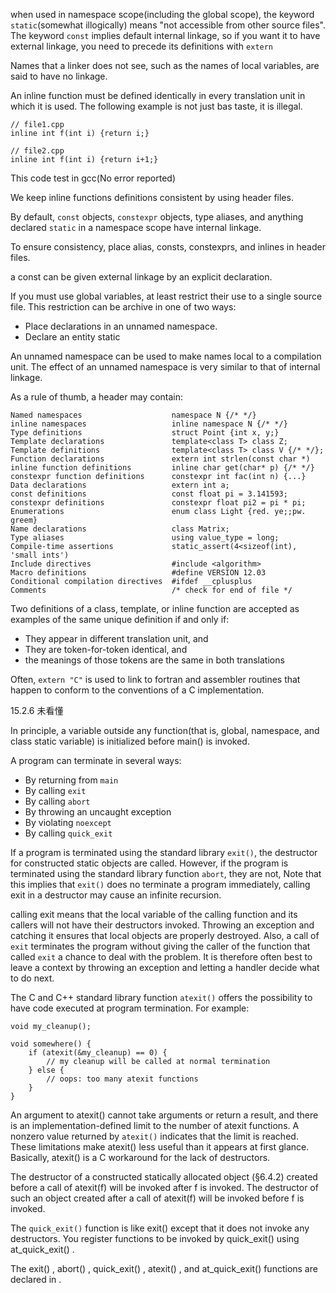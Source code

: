 when used in namespace scope(including the global scope), the keyword `static`(somewhat illogically) means "not accessible from other source files". The keyword `const` implies default internal linkage, so if you want it to have external linkage, you need to precede its definitions with `extern`

Names that a linker does not see, such as the names of local variables, are said to have no linkage.

An inline function must be defined identically in every translation unit in which it is used. The following example is not just bas taste, it is illegal.

	// file1.cpp
	inline int f(int i) {return i;}

	// file2.cpp
	inline int f(int i) {return i+1;}

This code test in gcc(No error reported)

We keep inline functions definitions consistent by using header files.

By default, `const` objects, `constexpr` objects, type aliases, and anything declared `static` in a namespace scope have internal linkage. 

To ensure consistency, place alias, consts, constexprs, and inlines in header files.

a const can be given external linkage by an explicit declaration.

If you must use global variables, at least restrict their use to a single source file. This restriction can be archive in one of two ways:

*	Place declarations in an unnamed namespace.
*	Declare an entity static

An unnamed namespace can be used to make names local to a compilation unit. The effect of an unnamed namespace is very similar to that of internal linkage.

As a rule of thumb, a header may contain:

	Named namespaces					namespace N {/* */}
	inline namespaces					inline namespace N {/* */}
	Type definitions					struct Point {int x, y;}
	Template declarations				template<class T> class Z;
	Template definitions				template<class T> class V {/* */};
	Function declarations				extern int strlen(const char *)
	inline function definitions			inline char get(char* p) {/* */}
	constexpr function definitions		constexpr int fac(int n) {...}
	Data declarations					extern int a;	
	const definitions					const float pi = 3.141593;
	constexpr definitions				constexpr float pi2 = pi * pi;
	Enumerations						enum class Light {red. ye;;pw. greem}
	Name declarations					class Matrix;
	Type aliases						using value_type = long;
	Compile-time assertions				static_assert(4<sizeof(int), 'small ints')
	Include directives					#include <algorithm>
	Macro definitions					#define VERSION 12.03
	Conditional compilation directives	#ifdef __cplusplus
	Comments							/* check for end of file */

Two definitions of a class, template, or inline function are accepted as examples of the same unique definition if and only if:

*	They appear in different translation unit, and
*	They are token-for-token identical, and
*	the meanings of those tokens are the same in both translations

Often, `extern "C"` is used to link to fortran and assembler routines that happen to conform to the conventions of a C implementation.

15.2.6 未看懂

In principle, a variable outside any function(that is, global, namespace, and class static variable) is initialized before main() is invoked.

A program can terminate in several ways:

*	By returning from `main`
*	By calling `exit`
*	By calling `abort`
*	By throwing an uncaught exception
*	By violating `noexcept`
*	By calling `quick_exit`

If a program is terminated using the standard library `exit()`, the destructor for constructed static objects are called. However, if the program is terminated using the standard library function `abort`, they are not, Note that this implies that `exit()` does no terminate a program immediately, calling exit in a destructor may cause an infinite recursion.

calling exit means that the local variable of the calling function and its callers will not have their destructors invoked. Throwing an exception and catching it ensures that local objects are properly destroyed. Also, a call of `exit` terminates the program without giving the caller of the function that called `exit` a chance to deal with the problem. It is therefore often best to leave a context by throwing an exception and letting a handler decide what to do next. 

The C and C++ standard library function `atexit()` offers the possibility to have code executed at program termination. For example:

	void my_cleanup();

	void somewhere() {
		if (atexit(&my_cleanup) == 0) {
			// my cleanup will be called at normal termination
		} else {
			// oops: too many atexit functions
		}
	}

An argument to atexit() cannot take arguments or return a result, and there is an implementation-defined limit to the number of atexit functions. A nonzero value returned by `atexit()` indicates that the limit is reached. These limitations make atexit() less useful than it appears at first glance. Basically, atexit() is a C workaround for the lack of destructors.

The destructor of a constructed statically allocated object (§6.4.2) created before a call of atexit(f) will be invoked after f is invoked. The destructor of such an object created after a call of atexit(f) will be invoked before f is invoked.

The `quick_exit()` function is like exit() except that it does not invoke any destructors. You register functions to be invoked by quick_exit() using at_quick_exit() .

The exit() , abort() , quick_exit() , atexit() , and at_quick_exit() functions are declared in <cstdlib> .